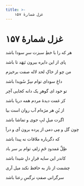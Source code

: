 ```yaml
---
title: >-
    غزل شمارهٔ ۱۵۷
---
```

# غزل شمارهٔ ۱۵۷

<div class="b" id="bn1"><div class="m1"><p>هر که را با خطِ سبزت سرِ سودا باشد</p></div>
<div class="m2"><p>پای از این دایره بیرون نَنِهَد تا باشد</p></div></div>
<div class="b" id="bn2"><div class="m1"><p>من چو از خاکِ لحد لاله صفت برخیزم</p></div>
<div class="m2"><p>داغِ سودای توام سِرِّ سُویدا باشد</p></div></div>
<div class="b" id="bn3"><div class="m1"><p>تو خود ای گوهرِ یک دانه کجایی آخِر</p></div>
<div class="m2"><p>کز غمت دیدهٔ مردم همه دریا باشد</p></div></div>
<div class="b" id="bn4"><div class="m1"><p>از بُنِ هر مژه‌ام آب روان است بیا</p></div>
<div class="m2"><p>اگرت میلِ لبِ جوی و تماشا باشد</p></div></div>
<div class="b" id="bn5"><div class="m1"><p>چون گل و مِی دمی از پرده برون آی و درآ</p></div>
<div class="m2"><p>که دگرباره ملاقات نه پیدا باشد</p></div></div>
<div class="b" id="bn6"><div class="m1"><p>ظِلِّ مَمدودِ خَمِ زلفِ توام بر سر باد</p></div>
<div class="m2"><p>کاندر این سایه قرارِ دلِ شیدا باشد</p></div></div>
<div class="b" id="bn7"><div class="m1"><p>چشمت از ناز به حافظ نکند میل آری</p></div>
<div class="m2"><p>سرگرانی صفتِ نرگسِ رعنا باشد</p></div></div>
